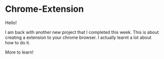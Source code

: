 # Chrome-Extension

Hello!

I am back with another new project that I completed this week.
This is about creating a extension to your chrome browser. 
I actually learnt a lot about how to do it.

More to learn!
